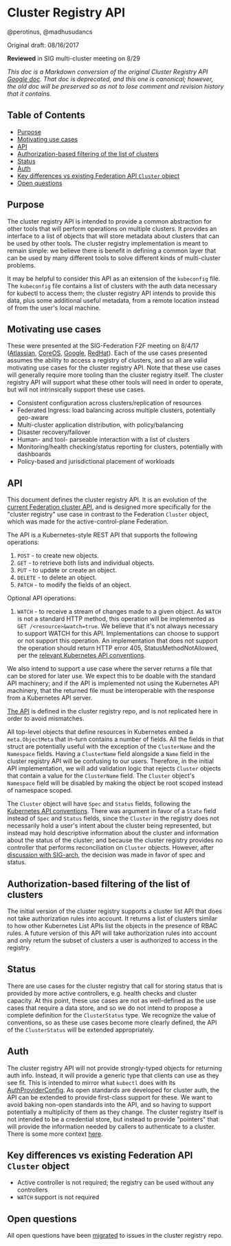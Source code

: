 # Cluster Registry API

@perotinus, @madhusudancs

Original draft: 08/16/2017

**Reviewed** in SIG multi-cluster meeting on 8/29

*This doc is a Markdown conversion of the original Cluster Registry API
[Google doc](https://docs.google.com/document/d/1Oi9EO3Jwtp69obakl-9YpLkP764GZzsz95XJlX1a960/edit).
That doc is deprecated, and this one is canonical; however, the old doc will be
preserved so as not to lose comment and revision history that it contains.*
## Table of Contents

-   [Purpose](#purpose)
-   [Motivating use cases](#motivating-use-cases)
-   [API](#api)
-   [Authorization-based filtering of the list of clusters](#authorization-based-filtering-of-the-list-of-clusters)
-   [Status](#status)
-   [Auth](#auth)
-   [Key differences vs existing Federation API `Cluster` object](#key-differences-vs-existing-federation-api-cluster-object)
-   [Open questions](#open-questions)

## Purpose

The cluster registry API is intended to provide a common abstraction for other
tools that will perform operations on multiple clusters. It provides an
interface to a list of objects that will store metadata about clusters that can
be used by other tools. The cluster registry implementation is meant to remain
simple: we believe there is benefit in defining a common layer that can be used
by many different tools to solve different kinds of multi-cluster problems.

It may be helpful to consider this API as an extension of the `kubeconfig` file.
The `kubeconfig` file contains a list of clusters with the auth data necessary
for kubectl to access them; the cluster registry API intends to provide this
data, plus some additional useful metadata, from a remote location instead of
from the user's local machine.

## Motivating use cases

These were presented at the SIG-Federation F2F meeting on 8/4/17
([Atlassian](https://docs.google.com/document/d/1PH859COCWSkRxILrQd6wDdYLGJaBtWQkSN3I-Lnam3g/edit#heading=h.suxgoa67n1aw),
[CoreOS](https://docs.google.com/presentation/d/1InJagQNOxqA0ftK0peJLzyEFU2IZEXrJprDN6fcleMg/edit#slide=id.p),
[Google](https://docs.google.com/presentation/d/1Php_HnHI-Sy20ieyd_jBgr7XTs0fKT0Cq9z6dC4zOMc/),
[RedHat](https://docs.google.com/presentation/d/1dExjeSQTXI8_k00nqXRkSIFPTkzAzUTFtETU4Trg5yw/edit#slide=id.p)).
Each of the use cases presented assumes the ability to access a registry of
clusters, and so all are valid motivating use cases for the cluster registry
API. Note that these use cases will generally require more tooling than the
cluster registry itself. The cluster registry API will support what these other
tools will need in order to operate, but will not intrinsically support these
use cases.

-   Consistent configuration across clusters/replication of resources
-   Federated Ingress: load balancing across multiple clusters, potentially
    geo-aware
-   Multi-cluster application distribution, with policy/balancing
-   Disaster recovery/failover
-   Human- and tool- parseable interaction with a list of clusters
-   Monitoring/health checking/status reporting for clusters, potentially with
    dashboards
-   Policy-based and jurisdictional placement of workloads

## API

This document defines the cluster registry API. It is an evolution of the
[current Federation cluster API](https://github.com/kubernetes/kubernetes/blob/master/federation/apis/federation/types.go#L99),
and is designed more specifically for the "cluster registry" use case in
contrast to the Federation `Cluster` object, which was made for the
active-control-plane Federation.

The API is a Kubernetes-style REST API that supports the following operations:

1.  `POST` - to create new objects.
1.  `GET` - to retrieve both lists and individual objects.
1.  `PUT` - to update or create an object.
1.  `DELETE` - to delete an object.
1.  `PATCH` - to modify the fields of an object.

Optional API operations:

1.  `WATCH` - to receive a stream of changes made to a given object. As `WATCH`
    is not a standard HTTP method, this operation will be implemented as `GET
    /<resource>&watch=true`. We believe that it's not always necessary to
    support WATCH for this API. Implementations can choose to support or not
    support this operation. An implementation that does not support the
    operation should return HTTP error 405, StatusMethodNotAllowed, per the
    [relevant Kubernetes API conventions](https://github.com/kubernetes/community/blob/master/contributors/devel/api-conventions.md#error-codes).

We also intend to support a use case where the server returns a file that can be
stored for later use. We expect this to be doable with the standard API
machinery; and if the API is implemented not using the Kubernetes API machinery,
that the returned file must be interoperable with the response from a Kubernetes
API server.

[The API](https://github.com/kubernetes/cluster-registry/blob/master/pkg/apis/clusterregistry/v1alpha1/types.go)
is defined in the cluster registry repo, and is not replicated here in order to
avoid mismatches.

All top-level objects that define resources in Kubernetes embed a
`meta.ObjectMeta` that in-turn contains a number of fields. All the fields in
that struct are potentially useful with the exception of the `ClusterName` and
the `Namespace` fields. Having a `ClusterName` field alongside a `Name` field in
the cluster registry API will be confusing to our users. Therefore, in the
initial API implementation, we will add validation logic that rejects `Cluster`
objects that contain a value for the `ClusterName` field. The `Cluster` object's
`Namespace` field will be disabled by making the object be root scoped instead
of namespace scoped.

The `Cluster` object will have `Spec` and `Status` fields, following the
[Kubernetes API conventions](https://github.com/kubernetes/community/blob/master/contributors/devel/api-conventions.md#spec-and-status).
There was argument in favor of a `State` field instead of `Spec` and `Status`
fields, since the `Cluster` in the registry does not necessarily hold a user's
intent about the cluster being represented, but instead may hold descriptive
information about the cluster and information about the status of the cluster;
and because the cluster registry provides no controller that performs
reconciliation on `Cluster` objects. However, after
[discussion with SIG-arch](https://groups.google.com/forum/#!topic/kubernetes-sig-architecture/ptK2mVtha38),
the decision was made in favor of spec and status.

## Authorization-based filtering of the list of clusters

The initial version of the cluster registry supports a cluster list API that
does not take authorization rules into account. It returns a list of clusters
similar to how other Kubernetes List APIs list the objects in the presence of
RBAC rules. A future version of this API will take authorization rules into
account and only return the subset of clusters a user is authorized to access in
the registry.

## Status

There are use cases for the cluster registry that call for storing status that
is provided by more active controllers, e.g. health checks and cluster capacity.
At this point, these use cases are not as well-defined as the use cases that
require a data store, and so we do not intend to propose a complete definition
for the `ClusterStatus` type. We recognize the value of conventions, so as these
use cases become more clearly defined, the API of the `ClusterStatus` will be
extended appropriately.

## Auth

The cluster registry API will not provide strongly-typed objects for returning
auth info. Instead, it will provide a generic type that clients can use as they
see fit. This is intended to mirror what `kubectl` does with its
[AuthProviderConfig](https://github.com/kubernetes/client-go/blob/master/tools/clientcmd/api/types.go#L144).
As open standards are developed for cluster auth, the API can be extended to
provide first-class support for these. We want to avoid baking non-open
standards into the API, and so having to support potentially a multiplicity of
them as they change. The cluster registry itself is not intended to be a
credential store, but instead to provide "pointers" that will provide the
information needed by callers to authenticate to a cluster. There is some more
context
[here](https://docs.google.com/a/google.com/document/d/1cxKV4Faywsn_to49csN0S0TZLYuHgExusEsmgKQWc28/edit?usp=sharing).

## Key differences vs existing Federation API `Cluster` object

-   Active controller is not required; the registry can be used without any
    controllers
-   `WATCH` support is not required

## Open questions

All open questions have been
[migrated](https://github.com/kubernetes/cluster-registry/issues?utf8=%E2%9C%93&q=is%3Aissue%20is%3Aopen%20%22Migrated%20from%20the%20Cluster%22)
to issues in the cluster registry repo.
